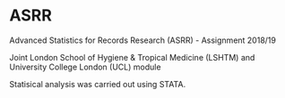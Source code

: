 # ASRR
Advanced Statistics for Records Research (ASRR) - Assignment 2018/19

Joint London School of Hygiene & Tropical Medicine (LSHTM) and University College London (UCL) module

Statisical analysis was carried out using STATA.
